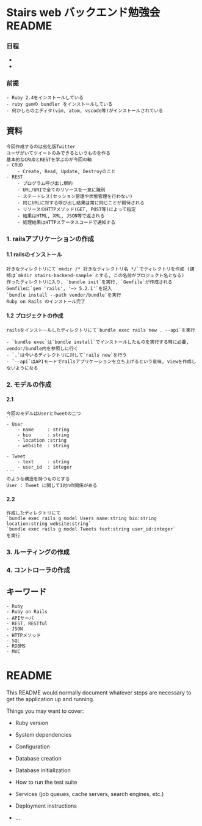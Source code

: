 # Stairs web バックエンド勉強会 README
### 日程
- 
-

### 前提
    - Ruby 2.4をインストールしている
    - ruby gemの bundler をインストールしている
    - 何かしらのエディタ(vim, atom, vscode等)がインストールされている
## 資料
    今回作成するのは劣化版Twitter   
    ユーザがいてツイートのみできるというものを作る   
    基本的なCRUDとRESTを学ぶのが今回の軸
    - CRUD
        - Create, Read, Update, Destroyのこと
    - REST
        - プログラム呼び出し規約
        - URL/URIで全てのリソースを一意に識別
        - ステートレス(セッション管理や状態管理を行わない)
        - 同じURLに対する呼び出し結果は常に同じことが期待される
        - リソースのHTTPメソッド(GET, POST等)によって指定
        - 結果はHTML, XML, JSON等で返される
        - 処理結果はHTTPステータスコードで通知する

### 1. railsアプリケーションの作成
#### 1.1 railsのインストール
    好きなディレクトリにて`mkdir /* 好きなディレクトリ名 */`でディレクトリを作成 (講師は`mkdir stairs-backend-sample`とする, この名前がプロジェクト名となる)   
    作ったディレクトリに入り, `bundle init`を実行, `Gemfile`が作成される   
    Gemfileに`gem 'rails', '~> 5.2.1'`を記入
    `bundle install --path vendor/bundle`を実行
    Ruby on Rails のインストール完了
#### 1.2 プロジェクトの作成
    railsをインストールしたディレクトリにて`bundle exec rails new . --api`を実行  
    
    - `bundle exec`は`bundle install`でインストールしたものを実行する時に必要, vendor/bundle内を参照しに行く
    - `.`は今いるディレクトリに対して`rails new`を行う
    - `--api`はAPIモードでrailsアプリケーションを立ち上げるという意味, viewを作成しないようになる

### 2. モデルの作成
#### 2.1
    今回のモデルはUserとTweetの二つ
    ```
    - User
        - name     : string
        - bio      : string
        - location :string
        - website  : string
    
    - Tweet
        - text     : string
        - user_id  : integer
    ```
    のような構造を持つものとする
    User : Tweet に関して1対nの関係がある   

#### 2.2
    作成したディレクトリにて   
    `bundle exec rails g model Users name:string bio:string location:string website:string`    
    `bundle exec rails g model Tweets text:string user_id:integer`   
    を実行  


### 3. ルーティングの作成

### 4. コントローラの作成

## キーワード
    - Ruby
    - Ruby on Rails
    - APIサーバ
    - REST, RESTful
    - JSON
    - HTTPメソッド
    - SQL
    - RDBMS
    - MVC













# README

This README would normally document whatever steps are necessary to get the
application up and running.

Things you may want to cover:

* Ruby version

* System dependencies

* Configuration

* Database creation

* Database initialization

* How to run the test suite

* Services (job queues, cache servers, search engines, etc.)

* Deployment instructions

* ...
